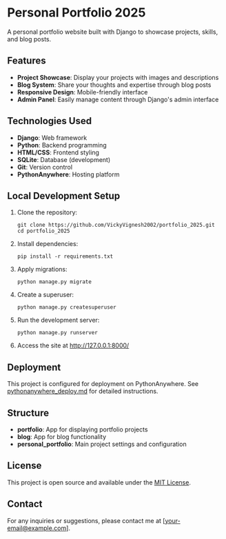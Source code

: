 ﻿# Personal Portfolio 2025

A personal portfolio website built with Django to showcase projects, skills, and blog posts.

## Features

- **Project Showcase**: Display your projects with images and descriptions
- **Blog System**: Share your thoughts and expertise through blog posts
- **Responsive Design**: Mobile-friendly interface
- **Admin Panel**: Easily manage content through Django's admin interface

## Technologies Used

- **Django**: Web framework
- **Python**: Backend programming
- **HTML/CSS**: Frontend styling
- **SQLite**: Database (development)
- **Git**: Version control
- **PythonAnywhere**: Hosting platform

## Local Development Setup

1. Clone the repository:
   ```
   git clone https://github.com/VickyVignesh2002/portfolio_2025.git
   cd portfolio_2025
   ```

2. Install dependencies:
   ```
   pip install -r requirements.txt
   ```

3. Apply migrations:
   ```
   python manage.py migrate
   ```

4. Create a superuser:
   ```
   python manage.py createsuperuser
   ```

5. Run the development server:
   ```
   python manage.py runserver
   ```

6. Access the site at http://127.0.0.1:8000/

## Deployment

This project is configured for deployment on PythonAnywhere. See [pythonanywhere_deploy.md](pythonanywhere_deploy.md) for detailed instructions.

## Structure

- **portfolio**: App for displaying portfolio projects
- **blog**: App for blog functionality
- **personal_portfolio**: Main project settings and configuration

## License

This project is open source and available under the [MIT License](LICENSE).

## Contact

For any inquiries or suggestions, please contact me at [your-email@example.com].
